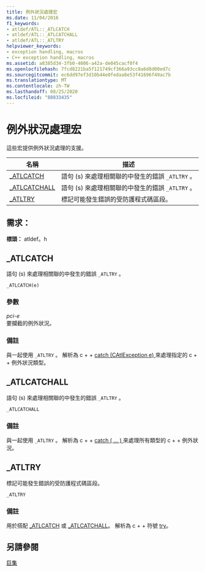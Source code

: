 ```yaml
---
title: 例外狀況處理宏
ms.date: 11/04/2016
f1_keywords:
- atldef/ATL::_ATLCATCH
- atldef/ATL::_ATLCATCHALL
- atldef/ATL::_ATLTRY
helpviewer_keywords:
- exception handling, macros
- C++ exception handling, macros
ms.assetid: a8385d34-3fb0-4006-a42a-de045cacf0f4
ms.openlocfilehash: 7fcd8221ba5f121749cf366a93cc8a6d8d00ed7c
ms.sourcegitcommit: ec6dd97ef3d10b44e0fedaa8e53f41696f49ac7b
ms.translationtype: MT
ms.contentlocale: zh-TW
ms.lasthandoff: 08/25/2020
ms.locfileid: "88833435"
---
```

# <a name="exception-handling-macros"></a>例外狀況處理宏

這些宏提供例外狀況處理的支援。

|名稱|描述|
|-|-|
|[_ATLCATCH](#_atlcatch)|語句 (s) 來處理相關聯的中發生的錯誤 `_ATLTRY` 。|
|[_ATLCATCHALL](#_atlcatchall)|語句 (s) 來處理相關聯的中發生的錯誤 `_ATLTRY` 。|
|[_ATLTRY](#_atltry)|標記可能發生錯誤的受防護程式碼區段。|

## <a name="requirements"></a>需求：

**標頭：** atldef。h

## <a name="_atlcatch"></a><a name="_atlcatch"></a> _ATLCATCH

語句 (s) 來處理相關聯的中發生的錯誤 `_ATLTRY` 。

```
_ATLCATCH(e)
```

### <a name="parameters"></a>參數

*pci-e*<br/>
要攔截的例外狀況。

### <a name="remarks"></a>備註

與一起使用 `_ATLTRY` 。 解析為 c + + [catch (CAtlException e) ](../../cpp/try-throw-and-catch-statements-cpp.md) 來處理指定的 c + + 例外狀況類型。

## <a name="_atlcatchall"></a><a name="_atlcatchall"></a> _ATLCATCHALL

語句 (s) 來處理相關聯的中發生的錯誤 `_ATLTRY` 。

```
_ATLCATCHALL
```

### <a name="remarks"></a>備註

與一起使用 `_ATLTRY` 。 解析為 c + + [catch ( ... ) ](../../cpp/try-throw-and-catch-statements-cpp.md) 來處理所有類型的 c + + 例外狀況。

## <a name="_atltry"></a><a name="_atltry"></a> _ATLTRY

標記可能發生錯誤的受防護程式碼區段。

```
_ATLTRY
```

### <a name="remarks"></a>備註

用於搭配 [_ATLCATCH](#_atlcatch) 或 [_ATLCATCHALL](#_atlcatchall)。 解析為 c + + 符號 [try](../../cpp/try-throw-and-catch-statements-cpp.md)。

## <a name="see-also"></a>另請參閱

[巨集](../../atl/reference/atl-macros.md)
